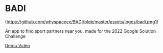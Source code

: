 # BADI
(https://github.com/whyspaceee/BADI/blob/master/assets/logos/badi.png1)

An app to find sport partners near you, made for the 2022 Google Solution Challenge

[Demo Video](https://youtu.be/4r5762pWDws)
